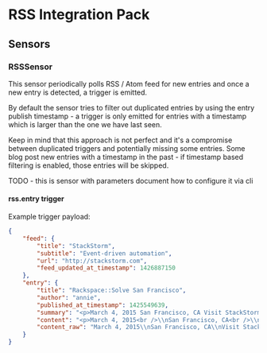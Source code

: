 # RSS Integration Pack

## Sensors

### RSSSensor

This sensor periodically polls RSS / Atom feed for new entries and once a new
entry is detected, a trigger is emitted.

By default the sensor tries to filter out duplicated entries by using the entry
publish timestamp - a trigger is only emitted for entries with a timestamp
which is larger than the one we have last seen.

Keep in mind that this approach is not perfect and it's a compromise between
duplicated triggers and potentially missing some entries. Some blog post new
entries with a timestamp in the past - if timestamp based filtering is enabled,
those entries will be skipped.

TODO - this is sensor with parameters document how to configure it via cli

#### rss.entry trigger

Example trigger payload:

```json
{
    "feed": {
        "title": "StackStorm",
        "subtitle": "Event-driven automation",
        "url": "http://stackstorm.com",
        "feed_updated_at_timestamp": 1426887150
    },
    "entry": {
        "title": "Rackspace::Solve San Francisco",
        "author": "annie",
        "published_at_timestamp": 1425549639,
        "summary": "<p>March 4, 2015 San Francisco, CA Visit StackStorm at Boo [&#8230;]</p>\\n<p>The post <a href=\"http://stackstorm.com/2015/03/05/rackspacesolve/\" rel=\"nofollow\">Rackspace::Solve San Francisco</a> appeared first on <a href=\"http://stackstorm.com\" rel=\"nofollow\">StackStorm</a>.</p>",
        "content": "<p>March 4, 2015<br />\\nSan Francisco, CA<br />\\nVisit StackStorm at Booth #20!</p>\\n<p>During Rackspace::Solve, Rackspace will demonstrate the use of StackStorm to automate autoscaling and continuous integration and delivery pipelines, showing how StackStorm can integrate and then automate heterogeneous environments.</p>\\n<p><img alt=\"Solve\" class=\"alignnone size-medium wp-image-2661\" height=\"48\" src=\"http://stackstorm.com/wp/wp-content/uploads/2015/02/Solve-300x48.jpg\" width=\"300\" /></p>\\n<p><a href=\"http://rackspacesolve.com/sanfrancisco.html\" target=\"_blank\">EVENT WEBSITE</a></p><p>The post <a href=\"http://stackstorm.com/2015/03/05/rackspacesolve/\" rel=\"nofollow\">Rackspace::Solve San Francisco</a> appeared first on <a href=\"http://stackstorm.com\" rel=\"nofollow\">StackStorm</a>.</p>",
        "content_raw": "March 4, 2015\\nSan Francisco, CA\\nVisit StackStorm at Booth #20!\\nDuring Rackspace::Solve, Rackspace will demonstrate the use of StackStorm to automate autoscaling and continuous integration and delivery pipelines, showing how StackStorm can integrate and then automate heterogeneous environments.\\n\\nEVENT WEBSITEThe post Rackspace::Solve San Francisco appeared first on StackStorm."
    }
}
```
